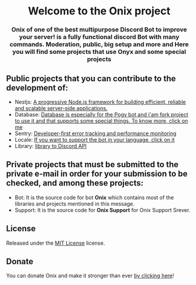 <h1 align="center">
  <br>
  Welcome to the Onix project
 <br>
</h1>

<h3 align=center>Onix of one of the best multipurpose Discord Bot to improve your server! is a fully functional discord Bot with many commands. Moderation, public, big setup and more and Here you will find some projects that use Onyx and some special projects</h3>



## Public projects that you can contribute to the development of:

- Nestjs: [A progressive Node.js framework for building efficient, reliable and scalable server-side applications.](https://github.com/Onix-Bot/Nestjs)
- Database: [Database is especially for the Pogy bot and i'am fork project to use it and that supports some special things. To know more, click on me](https://github.com/Onix-Bot/Database)
- Sentry: [Developer-first error tracking and performance monitoring](https://github.com/Onix-Bot/Sentry)
- Locale: [If you want to support the bot in your language, click on it](https://github.com/Onix-Bot/Locale)
- Library: [library to Discord API](https://github.com/Onix-Bot/Library)



## Private projects that must be submitted to the private e-mail in order for your submission to be checked, and among these projects:

- Bot: It is the source code for bot **Onix** which contains most of the libraries and projects mentioned in this message.
- Support: It is the source code for **Onix Support**  for Onix Support Srever.

## License

Released under the [MIT License](http://www.apache.org/licenses/LICENSE-2.0) license.

## Donate

You can donate Onix and make it stronger than ever [by clicking here](https://paypal.me/shkour)!

